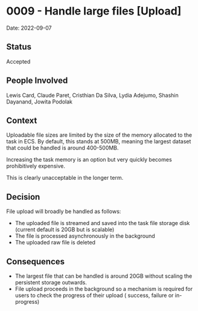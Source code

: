 # 0009 - Handle large files [Upload]

Date: 2022-09-07

## Status

Accepted

## People Involved

Lewis Card, Claude Paret, Cristhian Da Silva, Lydia Adejumo, Shashin Dayanand, Jowita Podolak

## Context

Uploadable file sizes are limited by the size of the memory allocated to the task in ECS. By default, this stands at
500MB, meaning the largest dataset that could be handled is around 400-500MB.

Increasing the task memory is an option but very quickly becomes prohibitively expensive.

This is clearly unacceptable in the longer term.

## Decision

File upload will broadly be handled as follows:

- The uploaded file is streamed and saved into the task file storage disk (current default is 20GB but is scalable)
- The file is processed asynchronously in the background
- The uploaded raw file is deleted

## Consequences

- The largest file that can be handled is around 20GB without scaling the persistent storage outwards.
- File upload proceeds in the background so a mechanism is required for users to check the progress of their upload (
  success, failure or in-progress)
